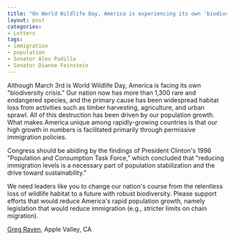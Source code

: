 ```yaml
---
title: "On World Wildlife Day, America is experiencing its own 'biodiversity crisis'"
layout: post
categories:
- Letters
tags:
- immigration
- population
- Senator Alex Padilla
- Senator Dianne Feinstein
---
```


Although March 3rd is World Wildlife Day, America is facing its own "biodiversity crisis." Our nation now has more than 1,300 rare and endangered species, and the primary cause has been widespread habitat loss from activities such as timber harvesting, agriculture, and urban sprawl. All of this destruction has been driven by our population growth. What makes America unique among rapidly-growing countries is that our high growth in numbers is facilitated primarily through permissive immigration policies.

Congress should be abiding by the findings of President Clinton's 1996 "Population and Consumption Task Force," which concluded that "reducing immigration levels is a necessary part of population stabilization and the drive toward sustainability."

We need leaders like you to change our nation's course from the relentless loss of wildlife habitat to a future with robust biodiversity. Please support efforts that would reduce America's rapid population growth, namely legislation that would reduce immigration (e.g., stricter limits on chain migration).

[Greg Raven](https://www.gregraven.org/), Apple Valley, CA